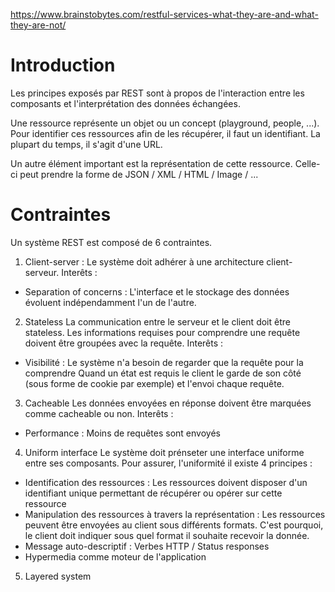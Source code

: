 https://www.brainstobytes.com/restful-services-what-they-are-and-what-they-are-not/

# Introduction
Les principes exposés par REST sont à propos de l'interaction entre les composants et l'interprétation des données échangées.

Une ressource représente un objet ou un concept (playground, people, ...).
Pour identifier ces ressources afin de les récupérer, il faut un identifiant. La plupart du temps, il s'agit d'une URL.

Un autre élément important est la représentation de cette ressource. Celle-ci peut prendre la forme de JSON / XML / HTML / Image / ...

# Contraintes
Un système REST est composé de 6 contraintes.
1. Client-server : Le système doit adhérer à une architecture client-serveur.
Interêts :
- Separation of concerns : L'interface et le stockage des données évoluent indépendamment l'un de l'autre.
2. Stateless
La communication entre le serveur et le client doit être stateless.
Les informations requises pour comprendre une requête doivent être groupées avec la requête.
Interêts :
- Visibilité : Le système n'a besoin de regarder que la requête pour la comprendre
Quand un état est requis le client le garde de son côté (sous forme de cookie par exemple) et l'envoi chaque requête.
3. Cacheable
Les données envoyées en réponse doivent être marquées comme cacheable ou non.
Interêts :
- Performance : Moins de requêtes sont envoyés
4. Uniform interface
Le système doit prénseter une interface uniforme entre ses composants. Pour assurer, l'uniformité il existe 4 principes :
- Identification des ressources : Les ressources doivent disposer d'un identifiant unique permettant de récupérer ou opérer sur cette ressource
- Manipulation des ressources à travers la représentation :
Les ressources peuvent être envoyées au client sous différents formats. C'est pourquoi, le client doit indiquer sous quel format il souhaite recevoir la donnée.
- Message auto-descriptif :
Verbes HTTP / Status responses
- Hypermedia comme moteur de l'application
5. Layered system
